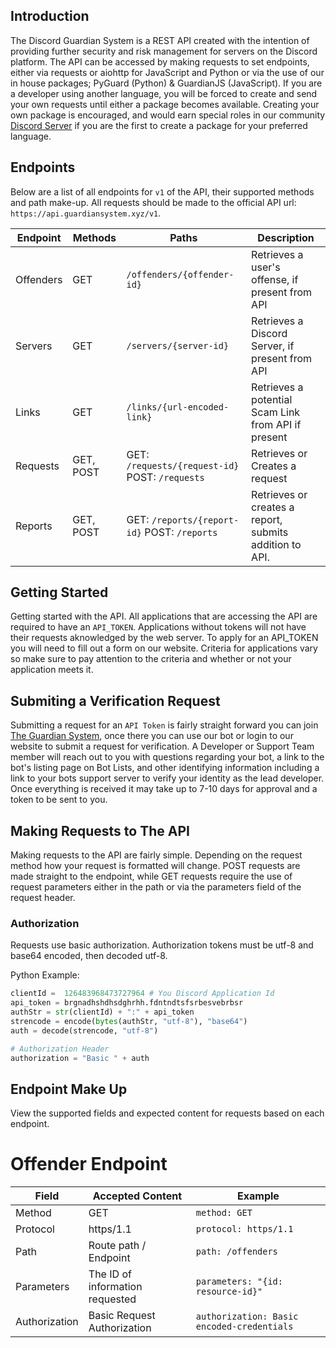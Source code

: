 ## Introduction

The Discord Guardian System is a REST API created with the intention of providing further security and risk management for servers on the Discord platform. The API can be accessed by making requests to set endpoints, either via requests or aiohttp for JavaScript and Python or via the use of our in house packages; PyGuard (Python) & GuardianJS (JavaScript). If you are a developer using another language, you will be forced to create and send your own requests until either a package becomes available. Creating your own package is encouraged, and would earn special roles in our community [Discord Server](https://dsc.gg/dgsofficial) if you are the first to create a package for your preferred language. 

## Endpoints

Below are a list of all endpoints for `v1` of the API, their supported methods and path make-up. All requests should be made to the official API url: `https://api.guardiansystem.xyz/v1`.
    
| Endpoint | Methods | Paths | Description |
| --- | --- | --- | --- |
| Offenders | GET | `/offenders/{offender-id}` | Retrieves a user's offense, if present from API |
| Servers | GET | `/servers/{server-id}` | Retrieves a Discord Server, if present from API |
| Links | GET | `/links/{url-encoded-link}` | Retrieves a potential Scam Link from API if present | 
| Requests | GET, POST | GET: `/requests/{request-id}` POST: `/requests` | Retrieves or Creates a request| 
| Reports | GET, POST | GET: `/reports/{report-id}` POST: `/reports` | Retrieves or creates a report, submits addition to API. |

## Getting Started
 
 Getting started with the API. All applications that are accessing the API are required to have an `API_TOKEN`. Applications without tokens will not have their requests aknowledged by the web server. To apply for an API_TOKEN you will need to fill out a form on our website. Criteria for applications vary so make sure to pay attention to the criteria and whether or not your application meets it. 

## Submiting a Verification Request

Submitting a request for an `API Token` is fairly straight forward you can join [The Guardian System](https://discord.gg/eVUgfYEUaw), once there you can use our bot or login to our website to submit a request for verification. A Developer or Support Team member will reach out to you with questions regarding your bot, a link to the bot's listing page on Bot Lists, and other identifying information including a link to your bots support server to verify your identity as the lead developer. Once everything is received it may take up to 7-10 days for approval and a token to be sent to you. 

## Making Requests to The API

Making requests to the API are fairly simple. Depending on the request method how your request is formatted will change. POST requests are made straight to the endpoint, while GET requests require the use of request parameters either in the path or via the parameters field of the request header.


### Authorization 

Requests use basic authorization. Authorization tokens must be utf-8 and base64 encoded, then decoded utf-8. 

Python Example:
```py
clientId =  126483968473727964 # You Discord Application Id
api_token = brgnadhshdhsdghrhh.fdntndtsfsrbesvebrbsr 
authStr = str(clientId) + ":" + api_token
strencode = encode(bytes(authStr, "utf-8"), "base64")
auth = decode(strencode, "utf-8")

# Authorization Header
authorization = "Basic " + auth 
```

## Endpoint Make Up
View the supported fields and expected content for requests based on each endpoint.

# Offender Endpoint

| Field | Accepted Content | Example |
|  ---  |        ---       |   ---   |
| Method | GET | `method: GET` |
| Protocol | https/1.1 | `protocol: https/1.1` |
| Path | Route path / Endpoint | `path: /offenders` |
| Parameters | The ID of information requested | `parameters: "{id: resource-id}"` |
| Authorization | Basic Request Authorization | `authorization: Basic encoded-credentials`|

